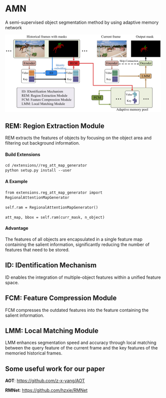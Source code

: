 # AMN
 A semi-supervised object segmentation method by using adaptive memory network

![AMN](imgs/AMNVOS.jpg "AMN")

## REM: Region Extraction Module
REM extracts the features of objects by focusing on the object area and filtering out background information.

#### Build Extensions
```
cd /extensions//reg_att_map_generator
python setup.py install --user
```
#### A Example
```
from extensions.reg_att_map_generator import RegionalAttentionMapGenerator

self.ram = RegionalAttentionMapGenerator()

att_map, bbox = self.ram(curr_mask, n_object)
```
#### Advantage
 The features of all objects are encapsulated in a single feature map containing the salient information, significantly reducing the number of features that need to be stored.
## ID:  IDentification Mechanism
ID enables the integration of multiple-object features within a unified feature space.
## FCM: Feature Compression Module
FCM compresses the outdated features into the feature containing the salient information.
## LMM: Local Matching Module
LMM enhances segmentation speed and accuracy through local matching between the query feature of the current frame and the key features of the memoried historical frames.
## Some useful work for our paper
**AOT**: <https://github.com/z-x-yang/AOT>

**RMNet**: <https://github.com/hzxie/RMNet>
